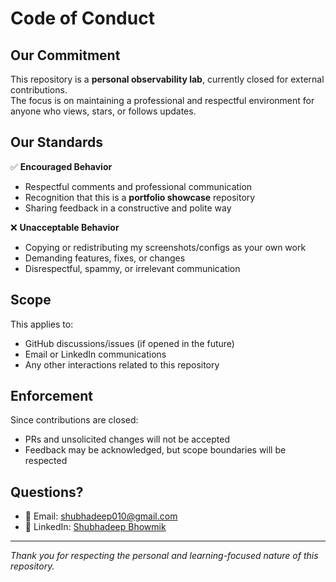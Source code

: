 # Code of Conduct

## Our Commitment

This repository is a **personal observability lab**, currently closed for external contributions.  
The focus is on maintaining a professional and respectful environment for anyone who views, stars, or follows updates.

## Our Standards

✅ **Encouraged Behavior**
- Respectful comments and professional communication  
- Recognition that this is a **portfolio showcase** repository  
- Sharing feedback in a constructive and polite way  

❌ **Unacceptable Behavior**
- Copying or redistributing my screenshots/configs as your own work  
- Demanding features, fixes, or changes  
- Disrespectful, spammy, or irrelevant communication  

## Scope

This applies to:
- GitHub discussions/issues (if opened in the future)  
- Email or LinkedIn communications  
- Any other interactions related to this repository  

## Enforcement

Since contributions are closed:
- PRs and unsolicited changes will not be accepted  
- Feedback may be acknowledged, but scope boundaries will be respected  

## Questions?

- 📧 Email: shubhadeep010@gmail.com  
- 💼 LinkedIn: [Shubhadeep Bhowmik](https://www.linkedin.com/in/shubhadeep-bhowmik-74b5a214b)  

---

*Thank you for respecting the personal and learning-focused nature of this repository.*
